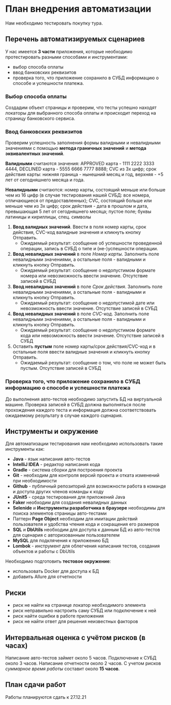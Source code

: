 <h1>План внедрения автоматизации</h1>

Нам необходимо тестировать покупку тура.

<h2>Перечень автоматизируемых сценариев</h2>

У нас имеется **3 части** приложения, которые необходимо протестировать разными способами и инструментами: 
* выбор способа оплаты 
* ввод банковских реквизитов
* проверка того, что приложение сохранило в СУБД информацию о способе и успешности платежа.

<h3>Выбор способа оплаты</h3>

Создадим объект страницы и проверим, что тесты успешно находят локаторы для выбранного способа оплаты 
и происходит переход на страницу банковского сервиса.

<h3>Ввод банковских реквизитов</h3>

Проверим успешность заполнения формы валидными и невалидными значениями 
с помощью **метода граничных значений** и **метода эквивалентных значений**.

**Валидными** считаются значения: APPROVED карта - 1111 2222 3333 4444, DECLINED карта - 5555 6666 7777 8888; 
CVC из 3х цифр; срок действия карты: нижняя граница - нынешний месяц и год, верхняя - +5 лет от сегодняшнего месяца и года.

**Невалидными** считаются: номер карты, состоящий меньше или больше чем из 16 цифр
(в случае тестирования нашей СУБД: все номера, отличающиеся от предоставленных); CVC, состоящий больше или меньше
чем из 3х цифр; срок действия - дата в прошлом и дата, превышающая 5 лет от сегодняшнего месяца; пустое поле; буквы латиницы
и кириллицы, спец. символы

1. **Ввод валидных значений**. Ввести в поля номер карты, срок действия, CVC-код валидные значения и кликнуть кнопку Отправить.
   * Ожидаемый результат: сообщение об успешности проведенной операции, запись в СУБД о типе и (не-)успешности операции.
2. **Ввод невалидных значений** в поле _Номер карты_. Заполнить поле невалидными значениями, а остальные поля - валидными и 
кликнуть кнопку Отправить.
   * Ожидаемый результат: сообщение о недопустимом формате номера или невозможность ввести значение. Отсутствие записей в СУБД
3. **Ввод невалидных значений** в поле _Срок действия_. Заполнить поле невалидными значениями, а остальные поля - валидными и
    кликнуть кнопку Отправить.
   * Ожидаемый результат: сообщение о недопустимой дате или невозможность ввести значение. Отсутствие записей в СУБД
4. **Ввод невалидных значений** в поле _CVC-код_. Заполнить поле невалидными значениями, а остальные поля - валидными и
   кликнуть кнопку Отправить.
   * Ожидаемый результат: сообщение о недопустимом формате кода или невозможность ввести значение. Отсутствие записей в СУБД
5. Оставить **пустым** поле номер карты/срок действия/CVC-код и в остальные поля ввести валидные значения и кликнуть кнопку
Отправить.
   * Ожидаемый результат: сообщение о том, что поле не может быть пустым. Отсутствие записей в СУБД

<h3>Проверка того, что приложение сохранило в СУБД информацию о способе и успешности платежа</h3>

До выполнения авто-тестов необходимо запустить БД на виртуальной машине. Проверка записей в СУБД должна выполняться после
прохождения каждого теста и информация должна соответствовать ожидаемому результату в случае каждого сценария.

<h2>Инструменты и окружение</h2>

Для автоматизации тестирования нам необходимо использовать такие инструменты как:

* **Java**  - язык написания авто-тестов
* **IntelliJ IDEA** - редактор написания кода
* **Gradle** - система сборки для построения проекта
* **Git** - необходим для контроля версий проекта и отката изменений при необходимости
* **Github** - публичный репозиторий для возможности работа в команде и доступа других членов команды к коду
* **JUnit5** - среда тестирования для приложений Java
* **Faker** необходим для создания невалидных данных
* **Selenide** и **Инструменты разработчика в браузере** необходимы для поиска элементов страницы авто-тестами
* Паттерн **Page Object** необходим для имитации действий пользователя и удобства чтения кода и сокращения его размеров
* **SQL** и **DbUtils** необходим для доступа к данным БД из авто-тестов для сценария с авторизованным пользователем
* **MySQL** для подклячения к приложению БД
* **Lombok** - инструмент для облегчения написания тестов, создания объектов и работы с DbUtils

Необходимо подготовить **тестовое окружение**:

+ использовать Docker для доступа к БД
+ добавить Allure для отчетности

<h2>Риски</h2>

* риск не найти на странице локатор необходимого элемента
* риск неправильно настроить саму СУБД или подключение к ней
* риск найти ошибки в работе приложения
* риск не найти ответ для решения неизвестных факторов

<h2>Интервальная оценка с учётом рисков (в часах)</h2>

Написание авто-тестов займет около 5 часов. Подключение к СУБД около 3 часов. Написание отчетности около 2 часов.
С учетом рисков _суммарное время работы_ составит около **15 часов**.

<h2>План сдачи работ</h2>

Работы планируются сдать к 27.12.21


